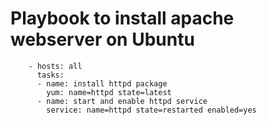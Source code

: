# Playbook to install apache webserver on Ubuntu 

        - hosts: all
          tasks:
          - name: install httpd package
            yum: name=httpd state=latest
          - name: start and enable httpd service
            service: name=httpd state=restarted enabled=yes

